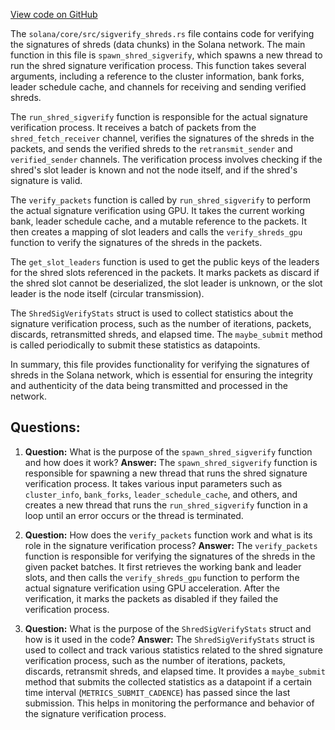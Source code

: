 
[View code on GitHub](https://github.com/solana-labs/solana/blob/master/core/src/sigverify_shreds.rs)

The `solana/core/src/sigverify_shreds.rs` file contains code for verifying the signatures of shreds (data chunks) in the Solana network. The main function in this file is `spawn_shred_sigverify`, which spawns a new thread to run the shred signature verification process. This function takes several arguments, including a reference to the cluster information, bank forks, leader schedule cache, and channels for receiving and sending verified shreds.

The `run_shred_sigverify` function is responsible for the actual signature verification process. It receives a batch of packets from the `shred_fetch_receiver` channel, verifies the signatures of the shreds in the packets, and sends the verified shreds to the `retransmit_sender` and `verified_sender` channels. The verification process involves checking if the shred's slot leader is known and not the node itself, and if the shred's signature is valid.

The `verify_packets` function is called by `run_shred_sigverify` to perform the actual signature verification using GPU. It takes the current working bank, leader schedule cache, and a mutable reference to the packets. It then creates a mapping of slot leaders and calls the `verify_shreds_gpu` function to verify the signatures of the shreds in the packets.

The `get_slot_leaders` function is used to get the public keys of the leaders for the shred slots referenced in the packets. It marks packets as discard if the shred slot cannot be deserialized, the slot leader is unknown, or the slot leader is the node itself (circular transmission).

The `ShredSigVerifyStats` struct is used to collect statistics about the signature verification process, such as the number of iterations, packets, discards, retransmitted shreds, and elapsed time. The `maybe_submit` method is called periodically to submit these statistics as datapoints.

In summary, this file provides functionality for verifying the signatures of shreds in the Solana network, which is essential for ensuring the integrity and authenticity of the data being transmitted and processed in the network.
## Questions: 
 1. **Question:** What is the purpose of the `spawn_shred_sigverify` function and how does it work?
   **Answer:** The `spawn_shred_sigverify` function is responsible for spawning a new thread that runs the shred signature verification process. It takes various input parameters such as `cluster_info`, `bank_forks`, `leader_schedule_cache`, and others, and creates a new thread that runs the `run_shred_sigverify` function in a loop until an error occurs or the thread is terminated.

2. **Question:** How does the `verify_packets` function work and what is its role in the signature verification process?
   **Answer:** The `verify_packets` function is responsible for verifying the signatures of the shreds in the given packet batches. It first retrieves the working bank and leader slots, and then calls the `verify_shreds_gpu` function to perform the actual signature verification using GPU acceleration. After the verification, it marks the packets as disabled if they failed the verification process.

3. **Question:** What is the purpose of the `ShredSigVerifyStats` struct and how is it used in the code?
   **Answer:** The `ShredSigVerifyStats` struct is used to collect and track various statistics related to the shred signature verification process, such as the number of iterations, packets, discards, retransmit shreds, and elapsed time. It provides a `maybe_submit` method that submits the collected statistics as a datapoint if a certain time interval (`METRICS_SUBMIT_CADENCE`) has passed since the last submission. This helps in monitoring the performance and behavior of the signature verification process.